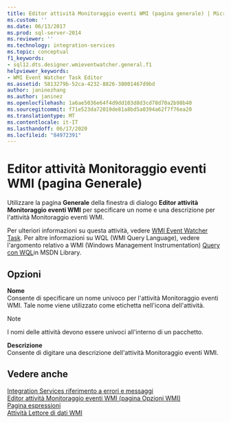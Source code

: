 ```yaml
---
title: Editor attività Monitoraggio eventi WMI (pagina generale) | Microsoft Docs
ms.custom: ''
ms.date: 06/13/2017
ms.prod: sql-server-2014
ms.reviewer: ''
ms.technology: integration-services
ms.topic: conceptual
f1_keywords:
- sql12.dts.designer.wmieventwatcher.general.f1
helpviewer_keywords:
- WMI Event Watcher Task Editor
ms.assetid: 5813279b-52ca-4232-8826-38001467d9bd
author: janinezhang
ms.author: janinez
ms.openlocfilehash: 1a6ae5036e64f4d9dd103d8d3cd78d70a2b98b40
ms.sourcegitcommit: f71e523da72019de81a8bd5a0394a62f7f76ea20
ms.translationtype: MT
ms.contentlocale: it-IT
ms.lasthandoff: 06/17/2020
ms.locfileid: "84972391"
---
```

# <a name="wmi-event-watcher-task-editor-general-page"></a>Editor attività Monitoraggio eventi WMI (pagina Generale)
  Utilizzare la pagina **Generale** della finestra di dialogo **Editor attività Monitoraggio eventi WMI** per specificare un nome e una descrizione per l'attività Monitoraggio eventi WMI.  
  
 Per ulteriori informazioni su questa attività, vedere [WMI Event Watcher Task](control-flow/wmi-event-watcher-task.md). Per altre informazioni su WQL (WMI Query Language), vedere l'argomento relativo a WMI (Windows Management Instrumentation) [Query con WQL](https://go.microsoft.com/fwlink/?LinkId=79045)in MSDN Library.  
  
## <a name="options"></a>Opzioni  
 **Nome**  
 Consente di specificare un nome univoco per l'attività Monitoraggio eventi WMI. Tale nome viene utilizzato come etichetta nell'icona dell'attività.  
  
> [!NOTE]  
>  I nomi delle attività devono essere univoci all'interno di un pacchetto.  
  
 **Descrizione**  
 Consente di digitare una descrizione dell'attività Monitoraggio eventi WMI.  
  
## <a name="see-also"></a>Vedere anche  
 [Integration Services riferimento a errori e messaggi](../../2014/integration-services/integration-services-error-and-message-reference.md)   
 [Editor attività Monitoraggio eventi WMI &#40;pagina Opzioni WMI&#41;](../../2014/integration-services/wmi-event-watcher-task-editor-wmi-options-page.md)   
 [Pagina espressioni](expressions/expressions-page.md)   
 [Attività Lettore di dati WMI](control-flow/wmi-data-reader-task.md)  
  
  
